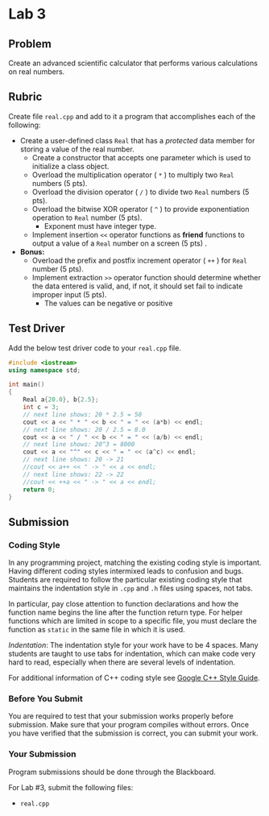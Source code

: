 # Lab 3

## Problem

Create an advanced scientific calculator that performs various calculations on real numbers.

## Rubric

Create file `real.cpp` and add to it a program that accomplishes each of the following:

- Create a user-defined class `Real` that has a *protected* data member for storing a value of the real number.
    - Create a constructor that accepts one parameter which is used to initialize a class object.
    - Overload the multiplication operator ( `*` ) to multiply two `Real` numbers (5 pts).
    - Overload the division operator ( `/` ) to divide two `Real` numbers (5 pts).
    - Overload the bitwise XOR operator ( `^` ) to provide exponentiation operation to `Real` number (5 pts).
         - Exponent must have integer type.
    - Implement insertion `<<` operator functions as **friend** functions to output a value of a `Real` number on a screen (5 pts) .
- **Bonus:**
    - Overload the prefix and postfix increment operator ( `++` ) for `Real` number (5 pts).
    - Implement extraction `>>` operator function should determine whether the data entered is valid, and, if not, it should set fail to indicate improper input  (5 pts).
        - The values can be negative or positive


## Test Driver

Add the below test driver code to your `real.cpp` file.

```c++
#include <iostream>
using namespace std;

int main()
{
    Real a{20.0}, b{2.5};
    int c = 3;
    // next line shows: 20 * 2.5 = 50
    cout << a << " * " << b << " = " << (a*b) << endl;
    // next line shows: 20 / 2.5 = 8.0
    cout << a << " / " << b << " = " << (a/b) << endl;
    // next line shows: 20^3 = 8000
    cout << a << "^" << c << " = " << (a^c) << endl;
    // next line shows: 20 -> 21
    //cout << a++ << " -> " << a << endl;
    // next line shows: 22 -> 22
    //cout << ++a << " -> " << a << endl;
    return 0;
}
```

## Submission

### Coding Style

In any programming project, matching the existing coding style is important. Having different coding styles intermixed leads to confusion and bugs. Students are required to follow the particular existing coding style that maintains the indentation style in `.cpp` and `.h` files using spaces, not tabs.

In particular, pay close attention to function declarations and how the function name begins the line after the function return type. For helper functions which are limited in scope to a specific file, you must declare the function as `static` in the same file in which it is used.

*Indentation*: The indentation style for your work have to be 4 spaces. Many students are taught to use tabs for indentation, which can make code very hard to read, especially when there are several levels of indentation.

For additional information of C++ coding style see [Google C++ Style Guide](https://google.github.io/styleguide/cppguide.html).

### Before You Submit

You are required to test that your submission works properly before submission. Make sure that your program compiles without errors. Once you have verified that the submission is correct, you can submit your work.


### Your Submission

Program submissions should be done through the Blackboard.

For Lab #3, submit the following files:

- `real.cpp`
